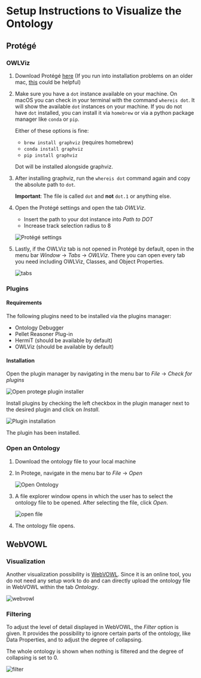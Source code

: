 # Setup Instructions to Visualize the Ontology

## Protégé

### OWLViz

1. Download Protégé [here](https://protege.stanford.edu/) (If you run into installation problems on an older mac, [this](https://protegewiki.stanford.edu/wiki/Install_Protege5_Mac) could be helpful)

2. Make sure you have a ```dot``` instance available on your machine. On macOS you can check in your terminal with the command ```whereis dot```. It will show the available ```dot``` instances on your machine. If you do not have ```dot``` installed, you can install it via ```homebrew``` or via a python package manager like ```conda``` or ```pip```.

    Either of these options is fine:

    - ```brew install graphviz``` (requires homebrew)
    - ```conda install graphviz```
    - ```pip install graphviz```

    Dot will be installed alongside graphviz. 

3. After installing graphviz, run the ```whereis dot``` command again and copy the absolute path to ```dot```. 
   
   **Important**: The file is called ```dot``` and **not** ```dot.1``` or anything else.

4. Open the Protégé settings and open the tab *OWLViz*. 
   
   - Insert the path to your dot instance into *Path to DOT*
   - Increase track selection radius to 8

    ![Protégé settings](ontology_setup/protege_settings.png)

5. Lastly, if the OWLViz tab is not opened in Protégé by default, open in the menu bar *Window* -> *Tabs* -> *OWLViz*. There you can open every tab you need including OWLViz, Classes, and Object Properties.

    ![tabs](ontology_setup/owlviz_tab.png)

### Plugins

#### Requirements

The following plugins need to be installed via the plugins manager:

- Ontology Debugger
- Pellet Reasoner Plug-in
- HermiT (should be available by default)
- OWLViz (should be available by default)

#### Installation

Open the plugin manager by navigating in the menu bar to *File* -> *Check for plugins*

![Open protege plugin installer](ontology_setup/protege_plugins.png)

Install plugins by checking the left checkbox in the plugin manager next to the desired plugin and click on *Install*.

![Plugin installation](ontology_setup/plugin_installation.png)

The plugin has been installed.

### Open an Ontology

1. Download the ontology file to your local machine
1. In Protege, navigate in the menu bar to *File* -> *Open*

    ![Open Ontology](./ontology_setup/open_ontology.png)

1. A file explorer window opens in which the user has to select the ontology file to be opened. After selecting the file, click *Open*.

    ![open file](./ontology_setup/select_ontology.png)

1. The ontology file opens.

## WebVOWL

### Visualization

Another visualization possibility is [WebVOWL](http://vowl.visualdataweb.org/webvowl.html). Since it is an online tool, you do not need any setup work to do and can directly upload the ontology file in WebVOWL within the tab *Ontology*.

![webvowl](ontology_setup/webvowl_ont.png)

### Filtering

To adjust the level of detail displayed in WebVOWL, the *Filter* option is given. It provides the possibility to ignore certain parts of the ontology, like Data Properties, and to adjust the degree of collapsing. 

The whole ontology is shown when nothing is filtered and the degree of collapsing is set to 0.

![filter](ontology_setup/webvowl_filter.png)
